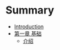 # Summary

* [Introduction](README.md)
* [第一章 基础](di-yi-zhang-ji-chu.md)
  * [介绍](di-yi-zhang-ji-chu/jie-shao.md)

